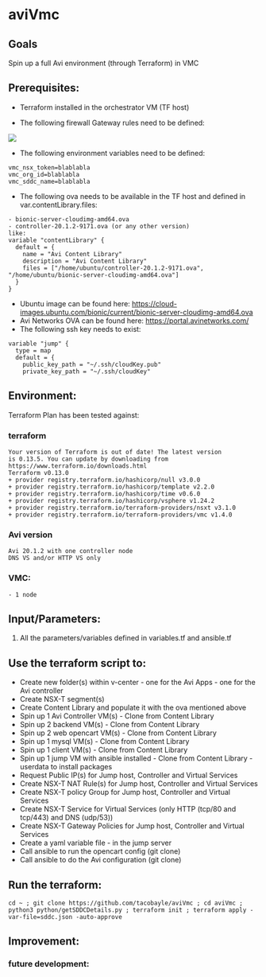 # aviVmc

## Goals
Spin up a full Avi environment (through Terraform) in VMC

## Prerequisites:
- Terraform installed in the orchestrator VM (TF host)


- The following firewall Gateway rules need to be defined:

![](.README_images/8577c0fb.png)


- The following environment variables need to be defined:
```
vmc_nsx_token=blablabla
vmc_org_id=blablabla
vmc_sddc_name=blablabla
```
- The following ova needs to be available in the TF host and defined in var.contentLibrary.files:
```
- bionic-server-cloudimg-amd64.ova
- controller-20.1.2-9171.ova (or any other version)
like:
variable "contentLibrary" {
  default = {
    name = "Avi Content Library"
    description = "Avi Content Library"
    files = ["/home/ubuntu/controller-20.1.2-9171.ova", "/home/ubuntu/bionic-server-cloudimg-amd64.ova"]
  }
}
```

- Ubuntu image can be found here: https://cloud-images.ubuntu.com/bionic/current/bionic-server-cloudimg-amd64.ova
- Avi Networks OVA can be found here: https://portal.avinetworks.com/
- The following ssh key needs to exist:
```
variable "jump" {
  type = map
  default = {
    public_key_path = "~/.ssh/cloudKey.pub"
    private_key_path = "~/.ssh/cloudKey"
```
  

## Environment:

Terraform Plan has been tested against:

### terraform
```
Your version of Terraform is out of date! The latest version
is 0.13.5. You can update by downloading from https://www.terraform.io/downloads.html
Terraform v0.13.0
+ provider registry.terraform.io/hashicorp/null v3.0.0
+ provider registry.terraform.io/hashicorp/template v2.2.0
+ provider registry.terraform.io/hashicorp/time v0.6.0
+ provider registry.terraform.io/hashicorp/vsphere v1.24.2
+ provider registry.terraform.io/terraform-providers/nsxt v3.1.0
+ provider registry.terraform.io/terraform-providers/vmc v1.4.0
```

### Avi version
```
Avi 20.1.2 with one controller node
DNS VS and/or HTTP VS only
```

### VMC:
```
- 1 node
```

## Input/Parameters:
1. All the parameters/variables defined in variables.tf and ansible.tf

## Use the terraform script to:
- Create new folder(s) within v-center - one for the Avi Apps - one for the Avi controller
- Create NSX-T segment(s)
- Create Content Library and populate it with the ova mentioned above 
- Spin up 1 Avi Controller VM(s) - Clone from Content Library
- Spin up 2 backend VM(s) - Clone from Content Library
- Spin up 2 web opencart VM(s) - Clone from Content Library
- Spin up 1 mysql VM(s) - Clone from Content Library
- Spin up 1 client VM(s) - Clone from Content Library
- Spin up 1 jump VM with ansible installed  - Clone from Content Library - userdata to install packages
- Request Public IP(s) for Jump host, Controller and Virtual Services
- Create NSX-T NAT Rule(s) for Jump host, Controller and Virtual Services
- Create NSX-T policy Group for Jump host, Controller and Virtual Services
- Create NSX-T Service for Virtual Services (only HTTP (tcp/80 and tcp/443) and DNS (udp/53))
- Create NSX-T Gateway Policies for Jump host, Controller and Virtual Services
- Create a yaml variable file - in the jump server
- Call ansible to run the opencart config (git clone)
- Call ansible to do the Avi configuration (git clone)

## Run the terraform:
```
cd ~ ; git clone https://github.com/tacobayle/aviVmc ; cd aviVmc ; python3 python/getSDDCDetails.py ; terraform init ; terraform apply -var-file=sddc.json -auto-approve
```

## Improvement:

### future development:
